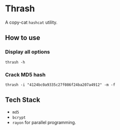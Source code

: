 # Thrash

A copy-cat `hashcat` utility.

## How to use

### Display all options
`thrash -h`

### Crack MD5 hash
`thrash -i "4124bc0a9335c27f086f24ba207a4912" -m -f`

## Tech Stack
- `md5`
- `bcrypt`
- `rayon` for parallel programming.